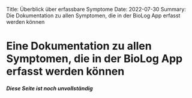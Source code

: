 Title: Überblick über erfassbare Symptome
Date: 2022-07-30
Summary: Die Dokumentation zu allen Symptomen, die in der BioLog App erfasst werden können

# Eine Dokumentation zu allen Symptomen, die in der BioLog App erfasst werden können

#### *Diese Seite ist noch unvollständig*


